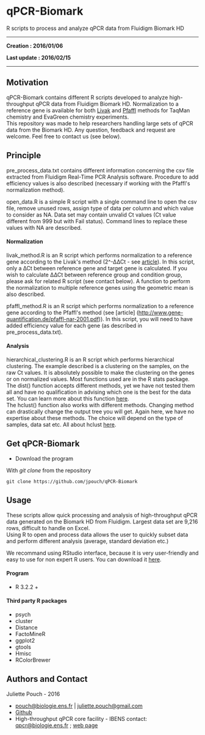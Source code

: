 # qPCR-Biomark
R scripts to process and analyze qPCR data from Fluidigm Biomark HD

---

**Creation : 2016/01/06**

**Last update : 2016/02/15**

---

## Motivation

qPCR-Biomark contains different R scripts developed to analyze high-throughput qPCR data from Fluidigm Biomark HD.
Normalization to a reference gene is available for both [Livak](http://www.gene-quantification.de/livak-2001.pdf) and [Pfaffl](http://www.gene-quantification.de/pfaffl-nar-2001.pdf) methods for TaqMan chemistry and EvaGreen chemistry experiments.  
This repository was made to help researchers handling large sets of qPCR data from the Biomark HD. Any question, feedback and request are welcome. Feel free to contact us (see below).


## Principle

pre_process_data.txt contains different information concerning the csv file extracted from Fluidigm Real-Time PCR Analysis software. Procedure to add efficiency values is also described (necessary if working with the Pfaffl's normalization method).

open_data.R is a simple R script with a single command line to open the csv file, remove unused rows, assign type of data per column and which value to consider as NA. Data set may contain unvalid Ct values (Ct value different from 999 but with Fail status). Command lines to replace these values with NA are described.

#### Normalization

livak_method.R is an R script which performs normalization to a reference gene according to the Livak's method (2^-∆∆Ct - see [article](http://www.gene-quantification.de/livak-2001.pdf)). In this script, only a ∆Ct between reference gene and target gene is calculated. If you wish to calculate ∆∆Ct between reference group and condition group, please ask for related R script (see contact below).
A function to perform the normalization to multiple reference genes using the geometric mean is also described.

pfaffl_method.R is an R script which performs normalization to a reference gene according to the Pfaffl's method (see [article] (http://www.gene-quantification.de/pfaffl-nar-2001.pdf)). In this script, you will need to have added efficiency value for each gene (as described in pre_process_data.txt).

#### Analysis

hierarchical_clustering.R is an R script which performs hierarchical clustering. The example described is a clustering on the samples, on the raw Ct values. It is absolutely possible to make the clustering on the genes or on normalized values.
Most functions used are in the R stats package.  
The dist() function accepts different methods, yet we have not tested them all and have no qualification in advising which one is the best for the data set. You can learn more about this function [here](https://stat.ethz.ch/R-manual/R-devel/library/stats/html/dist.html).  
The hclust() function also works with different methods. Changing method can drastically change the output tree you will get. Again here, we have no expertise about these methods. The choice will depend on the type of samples, data sat etc. All about hclust [here](https://stat.ethz.ch/R-manual/R-devel/library/stats/html/hclust.html).


## Get qPCR-Biomark

* Download the program

With *git clone* from the repository
 
```	git clone https://github.com/jpouch/qPCR-Biomark ```


## Usage

These scripts allow quick processing and analysis of high-throughput qPCR data generated on the Biomark HD from Fluidigm.
Largest data set are 9,216 rows, difficult to handle on Excel.  
Using R to open and process data allows the user to quickly subset data and perform different analysis (average, standard deviation etc.)

We recommand using RStudio interface, because it is very user-friendly and easy to use for non expert R users.
You can download it [here](https://www.rstudio.com/products/rstudio/download/).

#### Program

* R 3.2.2 +

#### Third party R packages

* psych
* cluster
* Distance
* FactoMineR
* ggplot2
* gtools
* Hmisc
* RColorBrewer

## Authors and Contact

Juliette Pouch - 2016
* <pouch@biologie.ens.fr> | <juliette.pouch@gmail.com>
* [Github](https://github.com/jpouch)
* High-throughput qPCR core facility - IBENS contact: <qpcr@biologie.ens.fr> ; [web page](http://www.ibens.ens.fr/spip.php?rubrique46)
